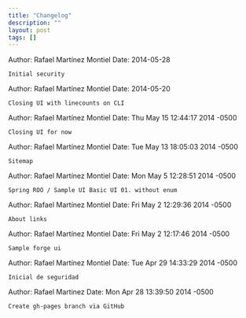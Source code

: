 ```yaml
---
title: "Changelog"
description: ""
layout: post
tags: []
---
```

Author: Rafael Martínez Montiel
Date:   2014-05-28

    Initial security
    
Author: Rafael Martínez Montiel
Date:   2014-05-20

    Closing UI with linecounts on CLI
    
Author: Rafael Martínez Montiel
Date:   Thu May 15 12:44:17 2014 -0500

    Closing UI for now

Author: Rafael Martínez Montiel 
Date:   Tue May 13 18:05:03 2014 -0500

    Sitemap

Author: Rafael Martínez Montiel 
Date:   Mon May 5 12:28:51 2014 -0500

    Spring ROO / Sample UI Basic UI 01. without enum

Author: Rafael Martínez Montiel 
Date:   Fri May 2 12:29:36 2014 -0500

    About links

Author: Rafael Martínez Montiel 
Date:   Fri May 2 12:17:46 2014 -0500

    Sample forge ui

Author: Rafael Martínez Montiel 
Date:   Tue Apr 29 14:33:29 2014 -0500

    Inicial de seguridad

Author: Rafael Martinez 
Date:   Mon Apr 28 13:39:50 2014 -0500

    Create gh-pages branch via GitHub
